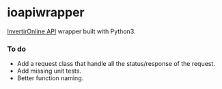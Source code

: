 # ioapiwrapper
[InvertirOnline API](https://api.invertironline.com/Help) wrapper built with Python3.

### To do

- Add a request class that handle all the status/response of the request.
- Add missing unit tests.
- Better function naming.

